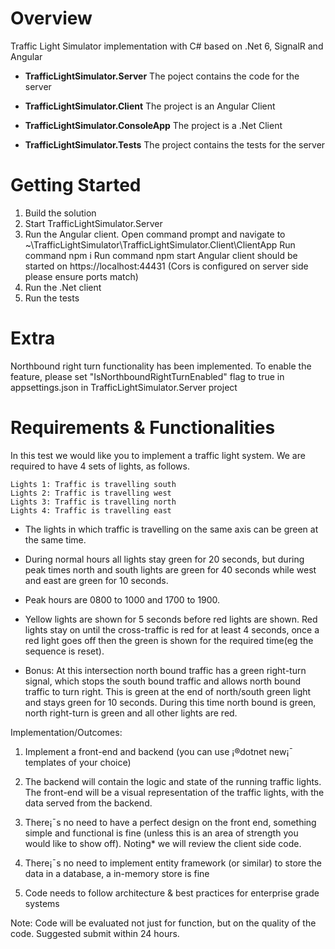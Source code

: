 # Overview
Traffic Light Simulator implementation with C# based on .Net 6, SignalR and Angular

- **TrafficLightSimulator.Server**
The poject contains the code for the server

- **TrafficLightSimulator.Client**
The project is an Angular Client

- **TrafficLightSimulator.ConsoleApp**
The project is a .Net Client

- **TrafficLightSimulator.Tests**
The project contains the tests for the server

# Getting Started
1. Build the solution
2. Start TrafficLightSimulator.Server
3. Run the Angular client.
        Open command prompt and navigate to ~\TrafficLightSimulator\TrafficLightSimulator.Client\ClientApp
        Run command npm i
        Run command npm start
        Angular client should be started on https://localhost:44431 (Cors is configured on server side please ensure ports match)
4. Run the .Net client
5. Run the tests


# Extra
Northbound right turn functionality has been implemented. To enable the feature, please set "IsNorthboundRightTurnEnabled" flag to true in appsettings.json in TrafficLightSimulator.Server project


# Requirements & Functionalities

In this test we would like you to implement a traffic light system. We are required to have 4 sets of lights, as follows.

    Lights 1: Traffic is travelling south
    Lights 2: Traffic is travelling west
    Lights 3: Traffic is travelling north
    Lights 4: Traffic is travelling east

- The lights in which traffic is travelling on the same axis can be green at the same time. 

- During normal hours all lights stay green for 20 seconds, but during peak times north and south lights are green for 40 seconds while west and east are green for 10 seconds. 

- Peak hours are 0800 to 1000 and 1700 to 1900. 

- Yellow lights are shown for 5 seconds before red lights are shown. Red lights stay on until the cross-traffic is red for at least 4 seconds, once a red light goes off then the green is shown for the required time(eg the sequence is reset).

- Bonus: At this intersection north bound traffic has a green right-turn signal, which stops the south bound traffic and allows north bound traffic to turn right. This is green at the end of north/south green light and stays green for 10 seconds. During this time north bound is green, north right-turn is green and all other lights are red.


Implementation/Outcomes:

1. Implement a front-end and backend (you can use ¡®dotnet new¡¯ templates of your choice)

2. The backend will contain the logic and state of the running traffic lights. The front-end will be a visual representation of the traffic lights, with the data served from the backend.

3. There¡¯s no need to have a perfect design on the front end, something simple and functional is fine (unless this is an area of strength you would like to show off). Noting* we will review the client side code.

4. There¡¯s no need to implement entity framework (or similar) to store the data in a database, a in-memory store is fine

5. Code needs to follow architecture & best practices for enterprise grade systems

Note: Code will be evaluated not just for function, but on the quality of the code. Suggested submit within 24 hours.
